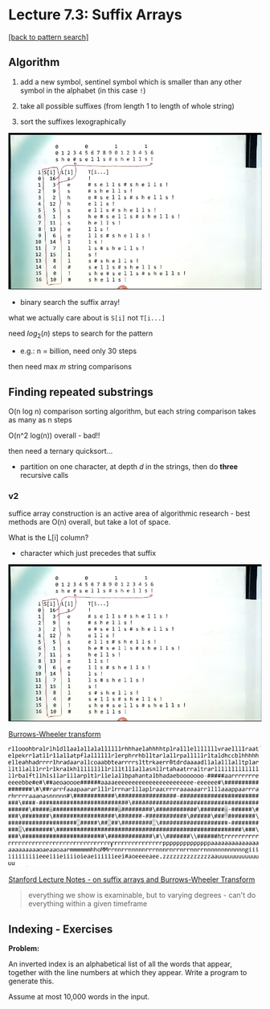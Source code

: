 # Lecture 7.3: Suffix Arrays

[[back to pattern search]](./README.md)

## Algorithm

1. add a new symbol, sentinel symbol which is smaller than any other symbol in the alphabet (in this case `!`)

2. take all possible suffixes (from length 1 to length of whole string)

3. sort the suffixes lexographically

![](screenshot_2019-09-18_11-17-27_753886358.png)

- binary search the suffix array!

what we actually care about is `S[i]` not `T[i...]`

need $log_2(n)$ steps to search for the pattern

- e.g.: n = billion, need only 30 steps

then need max $m$ string comparisons

## Finding repeated substrings

O(n log n) comparison sorting algorithm, but each string comparison takes as many as n steps

O(n^2 log(n)) overall - bad!!

then need a ternary quicksort...

- partition on one character, at depth $d$ in the strings, then do **three** recursive calls

### v2


suffice array construction is an active area of algorithmic research - best methods are O(n) overall, but take a lot of space.

What is the L[i] column?

- character which just precedes that suffix

![image1](screenshot_2019-09-18_11-17-27_753886358.png)

[Burrows-Wheeler transform](https://en.wikipedia.org/wiki/Burrows%E2%80%93Wheeler_transform)

![image2](screenshot_2019-09-18_18-22-56_199063098.png)

[Stanford Lecture Notes - on suffix arrays and Burrows-Wheeler Transform](https://web.stanford.edu/class/cs262/presentations/lecture5.pdf)



> everything we show is examinable, but to varying degrees - can't do everything within a given timeframe
>


## Indexing - Exercises

**Problem:**

An inverted index is an alphabetical list of all the words that appear, together with the line numbers at which they appear.
Write a program to generate this.

Assume at most 10,000 words in the input.
